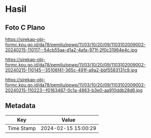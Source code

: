 # Hasil

## Foto C Plano

https://sirekap-obj-formc.kpu.go.id/da78/pemilu/ppwp/11/03/10/20/09/1103102009002-20240215-110117--54cb55aa-d1a2-4afa-971f-2f0c31964e4c.jpg

https://sirekap-obj-formc.kpu.go.id/da78/pemilu/ppwp/11/03/10/20/09/1103102009002-20240215-110145--35106f41-365c-491f-a9a2-bbf5583131c9.jpg

https://sirekap-obj-formc.kpu.go.id/da78/pemilu/ppwp/11/03/10/20/09/1103102009002-20240215-110223--f0163487-0c1a-4863-b3e0-aa910ddb28d6.jpg


## Metadata

| Key        | Value               |
| ---------- | ------------------- |
| Time Stamp | 2024-02-15 15:00:29 |



